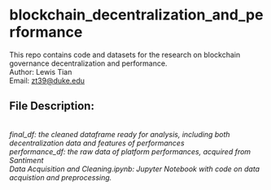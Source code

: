 # blockchain_decentralization_and_performance
This repo contains code and datasets for the research on blockchain governance decentralization and performance.
<br>Author: Lewis Tian
<br>Email: zt39@duke.edu
<br>
## File Description:
<br><i>final_df<i/>: the cleaned dataframe ready for analysis, including both decentralization data and features of performances
<br>performance_df: the raw data of platform performances, acquired from Santiment
<br>Data Acquisition and Cleaning.ipynb: Jupyter Notebook with code on data acquistion and preprocessing. 
